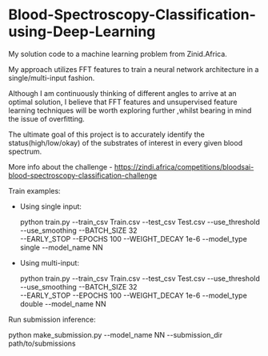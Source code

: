 # Blood-Spectroscopy-Classification-using-Deep-Learning
My solution code to a machine learning problem from Zinid.Africa.

My approach utilizes FFT features to train a neural network architecture in a single/multi-input fashion.

Although I am continuously thinking of different angles to arrive at an optimal solution, I believe that FFT features and unsupervised feature learning techniques will be worth exploring further ,whilst bearing in mind the issue of overfitting.

The ultimate goal of this project is to accurately identify the status(high/low/okay) of the substrates of interest in every given blood spectrum.

More info about the challenge - https://zindi.africa/competitions/bloodsai-blood-spectroscopy-classification-challenge

Train examples:

- Using single input:

  python train.py --train_csv Train.csv --test_csv Test.csv --use_threshold --use_smoothing --BATCH_SIZE  32 \
                  --EARLY_STOP --EPOCHS 100 --WEIGHT_DECAY 1e-6 --model_type single --model_name NN
                
        
- Using multi-input:

  python train.py --train_csv Train.csv --test_csv Test.csv --use_threshold --use_smoothing --BATCH_SIZE  32 \
                  --EARLY_STOP --EPOCHS 100 --WEIGHT_DECAY 1e-6 --model_type double --model_name NN

Run submission inference:

python make_submission.py --model_name NN --submission_dir path/to/submissions
